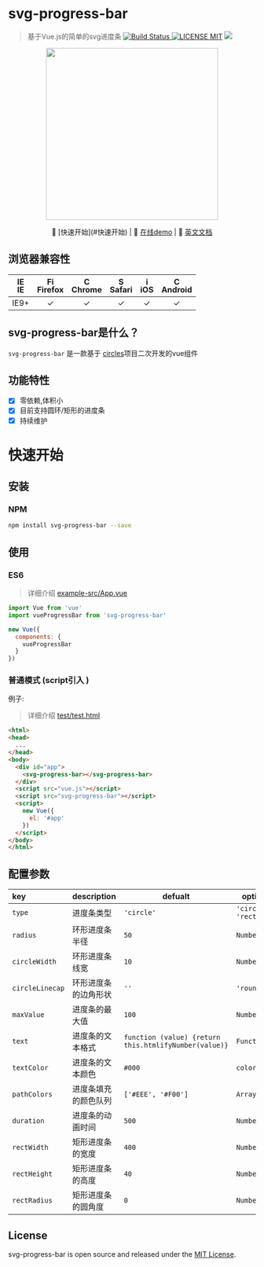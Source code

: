 # svg-progress-bar
> 基于Vue.js的简单的svg进度条
[![Build Status](https://img.shields.io/appveyor/ci/gruntjs/grunt/master.svg) ![LICENSE MIT](https://img.shields.io/npm/l/express.svg)](https://www.npmjs.com/package/svg-progress-bar) ![](https://img.shields.io/npm/v/svg-progress-bar.svg)
                                         
<p align="center">
    <img src="https://ss1.bdstatic.com/70cFvXSh_Q1YnxGkpoWK1HF6hhy/it/u=2176389216,1520905711&fm=27&gp=0.jpg" width="350"/>
</p>                                          
<p align="center">
    🐾 <a>[快速开始](#快速开始)</a> | 
    📘 <a href="https://chenxuan0000.github.io/svg-progress-bar/" target="_blank">在线demo</a> |
    🌾 <a href="../README.md">英文文档</a>
</p>

## 浏览器兼容性
| [<img src="https://raw.githubusercontent.com/godban/browsers-support-badges/master/src/images/edge.png" alt="IE" width="16px" height="16px" />](http://godban.github.io/browsers-support-badges/)</br>IE | [<img src="https://raw.githubusercontent.com/godban/browsers-support-badges/master/src/images/firefox.png" alt="Firefox" width="16px" height="16px" />](http://godban.github.io/browsers-support-badges/)</br>Firefox | [<img src="https://raw.githubusercontent.com/godban/browsers-support-badges/master/src/images/chrome.png" alt="Chrome" width="16px" height="16px" />](http://godban.github.io/browsers-support-badges/)</br>Chrome | [<img src="https://raw.githubusercontent.com/godban/browsers-support-badges/master/src/images/safari.png" alt="Safari" width="16px" height="16px" />](http://godban.github.io/browsers-support-badges/)</br>Safari | [<img src="https://raw.githubusercontent.com/godban/browsers-support-badges/master/src/images/safari-ios.png" alt="iOS Safari" width="16px" height="16px" />](http://godban.github.io/browsers-support-badges/)</br>iOS | [<img src="https://raw.githubusercontent.com/godban/browsers-support-badges/master/src/images/chrome-android.png" alt="Chrome for Android" width="16px" height="16px" />](http://godban.github.io/browsers-support-badges/)</br>Android |
|:---------:|:---------:|:---------:|:---------:|:---------:|:---------:|
| IE9+ | &check;| &check; | &check; | &check; | &check; | &check;

## svg-progress-bar是什么？
`svg-progress-bar` 是一款基于 [circles](https://github.com/lugolabs/circles)项目二次开发的vue组件

## 功能特性
* [x] 零依赖,体积小
* [x] 目前支持圆环/矩形的进度条
* [x] 持续维护

# 快速开始
## 安装
### NPM

```bash
npm install svg-progress-bar --save
```

## 使用
### ES6
> 详细介绍 [example-src/App.vue](https://github.com/chenxuan0000/svg-progress-bar/blob/master/examples-src/App.vue)

```js
import Vue from 'vue'
import vueProgressBar from 'svg-progress-bar'

new Vue({
  components: {
    vueProgressBar
  }
})
```

### 普通模式 (script引入 )

例子:
> 详细介绍 [test/test.html](https://github.com/chenxuan0000/svg-progress-bar/blob/master/test/test.html)
```html
<html>
<head>
  ...
</head>
<body>
  <div id="app">
    <svg-progress-bar></svg-progress-bar>
  </div>
  <script src="vue.js"></script>
  <script src="svg-progress-bar"></script>
  <script>
    new Vue({
      el: '#app'
    })
  </script>
</body>
</html>
```

## 配置参数
|key|description|defualt|options|
|:---|---|---|---|
| `type`|进度条类型|`'circle'`|`'circle'` `'rect'`|
|`radius`|环形进度条半径|`50`|`Number`|
|`circleWidth`|环形进度条线宽|`10`|`Number`|
|`circleLinecap`|环形进度条的边角形状|`''`|`'round',''`|
|`maxValue`|进度条的最大值|`100`|`Number`|
|`text`|进度条的文本格式|`function (value) {return this.htmlifyNumber(value)}`|`Function`|
|`textColor`|进度条的文本颜色|`#000`|`color`|
|`pathColors`|进度条填充的颜色队列|`['#EEE', '#F00']`|`Array`|
|`duration`|进度条的动画时间|`500`|`Number`|
|`rectWidth`|矩形进度条的宽度|`400`|`Number`|
|`rectHeight`|矩形进度条的高度|`40`|`Number`|
|`rectRadius`|矩形进度条的圆角度|`0`|`Number`|


## License
svg-progress-bar is open source and released under the [MIT License](LICENSE).